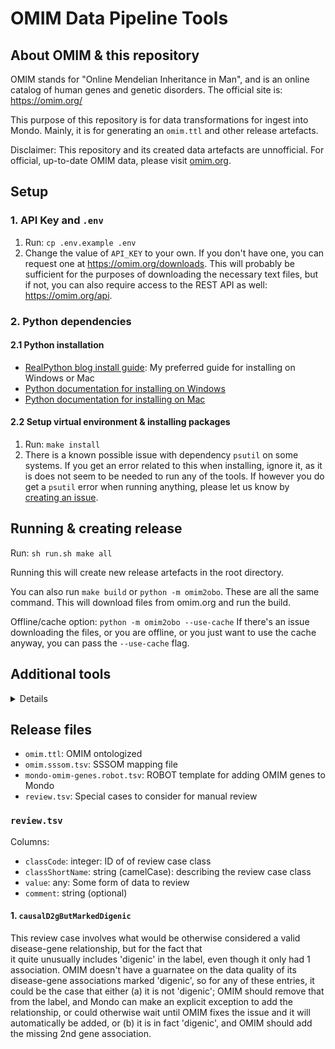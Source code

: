 # OMIM Data Pipeline Tools

## About OMIM & this repository
OMIM stands for "Online Mendelian Inheritance in Man", and is an online 
catalog of human genes and genetic disorders. The official site is: https://omim.org/

This purpose of this repository is for data transformations for ingest into Mondo. Mainly, 
it is for generating an `omim.ttl` and other release artefacts.

Disclaimer: This repository and its created data artefacts are unnofficial. For 
official, up-to-date OMIM data, please visit [omim.org](https://omim.org).

## Setup
### 1. API Key and `.env`
1. Run: `cp .env.example .env`
2. Change the value of `API_KEY` to your own. If you don't have one, you can request
one at https://omim.org/downloads. This will probably be sufficient for the purposes
of downloading the necessary text files, but if not, you can also require access to
the REST API as well: https://omim.org/api.
   
### 2. Python dependencies
#### 2.1 Python installation
- [RealPython blog install guide](https://realpython.com/installing-python/): My preferred guide for installing on Windows or Mac
- [Python documentation for installing on Windows](https://docs.python.org/3/using/windows.html)
- [Python documentation for installing on Mac](https://docs.python.org/3/using/mac.html)

#### 2.2 Setup virtual environment & installing packages
1. Run: `make install`
2. There is a known possible issue with dependency `psutil` on some systems. If 
you get an error related to this when installing, ignore it, as it is does not 
seem to be needed to run any of the tools. If however you do get a `psutil` error
when running anything, please let us know by [creating an issue](https://github.com/monarch-initiative/omim/issues/new).

## Running & creating release
Run: `sh run.sh make all`

Running this will create new release artefacts in the root directory.

You can also run `make build` or `python -m omim2obo`. These are all the same 
command. This will download files from omim.org and run the build.

Offline/cache option: `python -m omim2obo --use-cache`
If there's an issue downloading the files, or you are offline, or you just want 
to use the cache anyway, you can pass the `--use-cache` flag.

## Additional tools
<details><summary>Details</summary>
<p>

### Get PMIDs used for OMIM codes from `omim.ttl`
Command: `sh run.sh make get-pmids`

### OMIM Code Web Scraper
Currently, the only feature is `get_codes_by_yyyy_mm`, which returns a list of 
OMIM codes and their prefixes from https://omim.org/statistics/update.

#### Usage: Command Line Interface
##### Syntax
1. `make scrape y=<YEAR> m=<MONTH>`
2. `make scrape y=<YEAR> m=<MONTH> > <path/to/outputFile>`

##### Usage
1. Get codes for May 2021, printed to terminal: `make scrape y=2021 m=5`
2. Get codes for May 2021 and output to a file "myfile.txt": `make scrape y=2021 m=5 > myfile.txt`

##### Examples
Command:  
`make scrape y=2021 m=5`

Response:
```py
[('#', '619340'),
 ('#', '619355'),
 ('*', '619357'),
 ('*', '619358'),
 ('*', '619359'),
 ('#', '619325'),
 ('#', '619328'),
 ('*', '100850'),
 ...
 ('#', '613102')]
 ```

### Usage: Python API
Using `get_codes_by_yyyy_mm()` will return a list of tuples.

```py
from omim2obo.omim_code_scraper import get_codes_by_yyyy_mm

code_tuples = get_codes_by_yyyy_mm('2021/05')
```

</p>
</details> 

## Release files
- `omim.ttl`: OMIM ontologized
- `omim.sssom.tsv`: SSSOM mapping file
- `mondo-omim-genes.robot.tsv`: ROBOT template for adding OMIM genes to Mondo
- `review.tsv`: Special cases to consider for manual review

### `review.tsv`
Columns:
- `classCode`: integer: ID of of review case class
- `classShortName`: string (camelCase): describing the review case class
- `value`: any: Some form of data to review
- `comment`: string (optional)

#### 1. `causalD2gButMarkedDigenic`
This review case involves what would be otherwise considered a valid disease-gene relationship, but for the fact that  
it quite unusually includes 'digenic' in the label, even though it only had 1 association. OMIM doesn't have a 
guarnatee on the data quality of its disease-gene associations marked 'digenic', so for any of these entries, it could 
be the case that either (a) it is not 'digenic'; OMIM should remove that from the label, and Mondo can make an explicit 
exception to add the relationship, or could otherwise wait until OMIM fixes the issue and it will automatically be 
added, or (b) it is in fact 'digenic', and OMIM should add the missing 2nd gene association.
